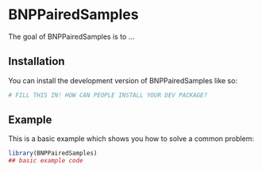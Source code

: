 
# BNPPairedSamples

<!-- badges: start -->
<!-- badges: end -->

The goal of BNPPairedSamples is to ...

## Installation

You can install the development version of BNPPairedSamples like so:

``` r
# FILL THIS IN! HOW CAN PEOPLE INSTALL YOUR DEV PACKAGE?
```

## Example

This is a basic example which shows you how to solve a common problem:

``` r
library(BNPPairedSamples)
## basic example code
```

